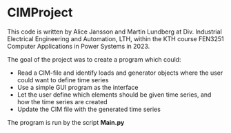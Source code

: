 # CIMProject

This code is written by Alice Jansson and Martin Lundberg at Div. Industrial Electrical Engineering and Automation, LTH, within the KTH course FEN3251 Computer Applications in Power Systems in 2023. 

The goal of the project was to create a program which could:
- Read a CIM-file and identify loads and generator objects where the user could want to define time series
- Use a simple GUI program as the interface
- Let the user define which elements should be given time series, and how the time series are created
- Update the CIM file with the generated time series

The program is run by the script __Main.py__



